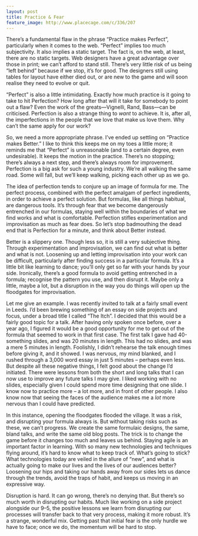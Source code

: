 ```yaml
---
layout: post
title: Practice & Fear
feature_image: http://www.placecage.com/c/336/207
---
```


There’s a fundamental flaw in the phrase “Practice makes Perfect”, particularly when it comes to the web. “Perfect” implies too much subjectivity. It also implies a static target. The fact is, on the web, at least, there are no static targets. Web designers have a great advantage over those in print; we can’t afford to stand still. There’s very little risk of us being “left behind” because if we stop, it’s for good. The designers still using tables for layout have either died out, or are new to the game and will soon realise they need to evolve or quit.

“Perfect” is also a little intimidating. Exactly how much practice is it going to take to hit Perfection? How long after that will it take for somebody to point out a flaw? Even the work of the greats—Vignelli, Rand, Bass—can be criticised. Perfection is also a strange thing to _want_ to achieve. It is, after all, the imperfections in the people that we love that make us love them. Why can’t the same apply for our work?

So, we need a more appropriate phrase. I’ve ended up settling on “Practice makes Better.” I like to think this keeps me on my toes a little more; it reminds me that “Perfect” is unreasonable (and to a certain degree, even undesirable). It keeps the motion in the practice. There’s no stopping; there’s always a next step, and there’s always room for improvement. Perfection is a big ask for such a young industry. We’re all walking the same road. Some will fall, but we’ll keep walking, picking each other up as we go.

The idea of perfection tends to conjure up an image of formula for me. The perfect process, combined with the perfect amalgam of perfect ingredients, in order to achieve a perfect solution. But formulas, like all things habitual, are dangerous tools. It’s through fear that we become dangerously entrenched in our formulas, staying well within the boundaries of what we find works and what is comfortable. Perfection stifles experimentation and improvisation as much as fear does. So let’s stop badmouthing the dead end that is Perfection for a minute, and think about Better instead.

Better is a slippery one. Though less so, it is still a very subjective thing. Through experimentation and improvisation, we can find out what is better and what is not. Loosening up and letting improvisation into your work can be difficult, particularly after finding success in a particular formula. It’s a little bit like learning to dance; you’ll only get so far with your hands by your side. Ironically, there’s a good formula to avoid getting entrenched in a formula; recognise the pattern you use, and then disrupt it. Maybe only a little, maybe a lot, but a disruption in the way you do things will open up the floodgates for improvisation.

Let me give an example. I was recently invited to talk at a fairly small event in Leeds. I’d been brewing something of an essay on side projects and focus, under a broad title I called “The Itch”. I decided that this would be a fairly good topic for a talk. After having only spoken once before, over a year ago, I figured it would be a good opportunity for me to get out of the formula that seemed to work in that first case. The first talk I gave had 40-something slides, and was 20 minutes in length. This had no slides, and was a mere 5 minutes in length. Foolishly, I didn’t rehearse the talk enough times before giving it, and it showed. I was nervous, my mind blanked, and I rushed through a 3,000 word essay in just 5 minutes – perhaps even less. But despite all these negative things, I felt good about the change I’d initiated. There were lessons from both the short and long talks that I can now use to improve any future talks I may give. I liked working with no slides, especially given I could spend more time designing that one slide. I know now to practice more – a lot more, and in front of other people. I also know now that seeing the faces of the audience makes me a _lot_ more nervous than I could have predicted.

In this instance, opening the floodgates flooded the village. It was a risk, and disrupting your formula always is. But without taking risks such as these, we can’t progress. We create the same formulaic designs, the same, bland talks, and write the same old blog posts. The trick is to change the game before it changes too much and leaves us behind. Staying agile is an important factor in learning. With so many new technologies and techniques flying around, it’s hard to know what to keep track of. What’s going to stick? What technologies today are veiled in the allure of “new”, and what is actually going to make our lives and the lives of our audiences better? Loosening our hips and taking our hands away from our sides lets us dance through the trends, avoid the traps of habit, and keeps us moving in an expressive way.

Disruption is hard. It can go wrong, there’s no denying that. But there’s so much worth in disrupting our habits. Much like working on a side project alongside our 9–5, the positive lessons we learn from disrupting our processes will transfer back to that very process, making it more robust. It’s a strange, wonderful mix. Getting past that initial fear is the only hurdle we have to face; once we do, the momentum will be hard to stop.
